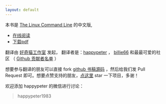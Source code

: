 ```yaml
---
layout: default
---
```


本书是 [The Linux Command Line](http://linuxcommand.org/) 的中文版,

* [在线阅读](book)
* [下载pdf](https://github.com/billie66/TLCL/releases/download/v1/tlcl-cn.pdf)

翻译由 <a href="https://haoqicat.com/">好奇猫工作室</a> 发起， 翻译者是：<a href="https://github.com/happypeter">happypeter</a> ， <a href="http://github.com/billie66">billie66</a> 和最最可爱的社区
（ <a href="https://github.com/billie66/TLCL/graphs/contributors">Github 贡献者名单</a> ）

想要参与翻译的朋友可以直接 fork [github 书稿源码](https://github.com/billie66/TLCL) ，然后给我们发 Pull Request 即可。想要点赞支持的朋友，[点这里](https://github.com/billie66/TLCL) star 一下项目，多谢！

欢迎添加 happypeter 的微信进行讨论：

<blockquote>
happypeter1983
</blockquote>
